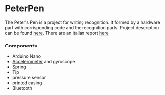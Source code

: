 # PeterPen
The Peter's Pen is a project for writing recognition. It formed by a hardware part with corrisponding code and the recognition parts. Project description can be found [here](report/EN/report.pdf).
There are an italian report [here](report/IT/report.pdf)
### Components
- Arduino Nano
- [Accelerometer](https://www.amazon.it/Aukru-MPU-6050-Giroscopio-Accelerometro-Arduino/dp/B00PL70P7K/ref=sr_1_1?ie=UTF8&qid=1544976248&sr=8-1&keywords=accellerometro) and gyroscope
- Spring
- Tip
- pressure sensor
- printed casing
- Bluetooth

